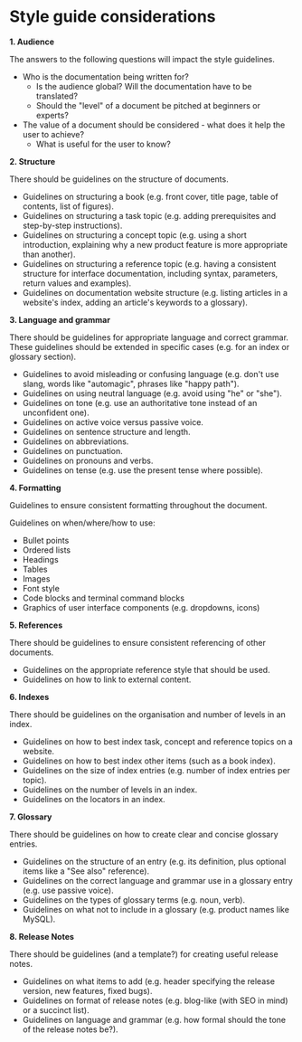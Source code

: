 # Style guide considerations

**1. Audience**

The answers to the following questions will impact the style guidelines.

- Who is the documentation being written for? 
  - Is the audience global? Will the documentation have to be translated? 
  - Should the "level" of a document be pitched at beginners or experts?
- The value of a document should be considered - what does it help the user to achieve? 
  - What is useful for the user to know?
  
  
**2. Structure**

There should be guidelines on the structure of documents.

- Guidelines on structuring a book (e.g. front cover, title page, table of contents, list of figures).
- Guidelines on structuring a task topic (e.g. adding prerequisites and step-by-step instructions).
- Guidelines on structuring a concept topic (e.g. using a short introduction, explaining why a new product feature is more appropriate than another).
- Guidelines on structuring a reference topic (e.g. having a consistent structure for interface documentation, including syntax, parameters, return values and examples).
- Guidelines on documentation website structure (e.g. listing articles in a website's index, adding an article's keywords to a glossary).


**3. Language and grammar**

There should be guidelines for appropriate language and correct grammar. These guidelines should be extended in specific cases (e.g. for an index or glossary section).

- Guidelines to avoid misleading or confusing language (e.g. don't use slang, words like "automagic", phrases like "happy path").
- Guidelines on using neutral language (e.g. avoid using "he" or "she").
- Guidelines on tone (e.g. use an authoritative tone instead of an unconfident one).
- Guidelines on active voice versus passive voice.
- Guidelines on sentence structure and length.
- Guidelines on abbreviations.
- Guidelines on punctuation.
- Guidelines on pronouns and verbs.
- Guidelines on tense (e.g. use the present tense where possible).


**4. Formatting**

Guidelines to ensure consistent formatting throughout the document.

Guidelines on when/where/how to use:
- Bullet points
- Ordered lists
- Headings
- Tables
- Images
- Font style 
- Code blocks and terminal command blocks
- Graphics of user interface components (e.g. dropdowns, icons)


**5. References**

There should be guidelines to ensure consistent referencing of other documents.

- Guidelines on the appropriate reference style that should be used.
- Guidelines on how to link to external content.

**6. Indexes**

There should be guidelines on the organisation and number of levels in an index.

- Guidelines on how to best index task, concept and reference topics on a website.
- Guidelines on how to best index other items (such as a book index).
- Guidelines on the size of index entries (e.g. number of index entries per topic).
- Guidelines on the number of levels in an index.
- Guidelines on the locators in an index.


**7. Glossary**

There should be guidelines on how to create clear and concise glossary entries.

- Guidelines on the structure of an entry (e.g. its definition, plus optional items like a "See also" reference).
- Guidelines on the correct language and grammar use in a glossary entry (e.g. use passive voice).
- Guidelines on the types of glossary terms (e.g. noun, verb).
- Guidelines on what not to include in a glossary (e.g.  product names like MySQL).


**8. Release Notes**

There should be guidelines (and a template?) for creating useful release notes.

- Guidelines on what items to add (e.g. header specifying the release version, new features, fixed bugs).
- Guidelines on format of release notes (e.g. blog-like (with SEO in mind) or a succinct list).
- Guidelines on language and grammar (e.g. how formal should the tone of the release notes be?).
